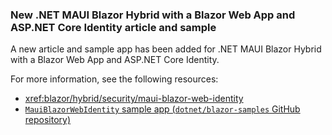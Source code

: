 ### New .NET MAUI Blazor Hybrid with a Blazor Web App and ASP.NET Core Identity article and sample

A new article and sample app has been added for .NET MAUI Blazor Hybrid with a Blazor Web App and ASP.NET Core Identity.

For more information, see the following resources:

* <xref:blazor/hybrid/security/maui-blazor-web-identity>
* [`MauiBlazorWebIdentity` sample app (`dotnet/blazor-samples` GitHub repository)](https://github.com/dotnet/blazor-samples/tree/main/9.0/MauiBlazorWebIdentity)
